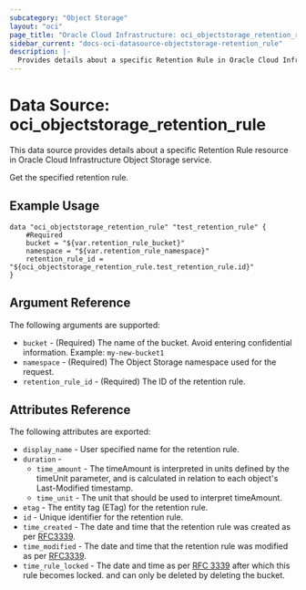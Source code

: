 ```yaml
---
subcategory: "Object Storage"
layout: "oci"
page_title: "Oracle Cloud Infrastructure: oci_objectstorage_retention_rule"
sidebar_current: "docs-oci-datasource-objectstorage-retention_rule"
description: |-
  Provides details about a specific Retention Rule in Oracle Cloud Infrastructure Object Storage service
---
```


# Data Source: oci_objectstorage_retention_rule
This data source provides details about a specific Retention Rule resource in Oracle Cloud Infrastructure Object Storage service.

Get the specified retention rule.

## Example Usage

```hcl
data "oci_objectstorage_retention_rule" "test_retention_rule" {
	#Required
	bucket = "${var.retention_rule_bucket}"
	namespace = "${var.retention_rule_namespace}"
	retention_rule_id = "${oci_objectstorage_retention_rule.test_retention_rule.id}"
}
```

## Argument Reference

The following arguments are supported:

* `bucket` - (Required) The name of the bucket. Avoid entering confidential information. Example: `my-new-bucket1` 
* `namespace` - (Required) The Object Storage namespace used for the request.
* `retention_rule_id` - (Required) The ID of the retention rule.


## Attributes Reference

The following attributes are exported:

* `display_name` - User specified name for the retention rule.
* `duration` - 
	* `time_amount` - The timeAmount is interpreted in units defined by the timeUnit parameter, and is calculated in relation to each object's Last-Modified timestamp. 
	* `time_unit` - The unit that should be used to interpret timeAmount.
* `etag` - The entity tag (ETag) for the retention rule.
* `id` - Unique identifier for the retention rule.
* `time_created` - The date and time that the retention rule was created as per [RFC3339](https://tools.ietf.org/html/rfc3339).
* `time_modified` - The date and time that the retention rule was modified as per [RFC3339](https://tools.ietf.org/html/rfc3339).
* `time_rule_locked` - The date and time as per [RFC 3339](https://tools.ietf.org/html/rfc3339) after which this rule becomes locked. and can only be deleted by deleting the bucket. 

